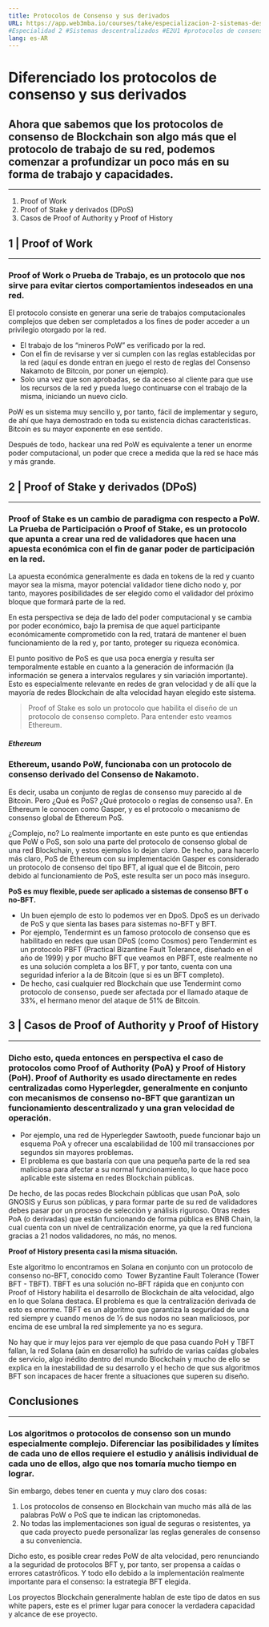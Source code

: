 ```yaml
---
title: Protocolos de Consenso y sus derivados
URL: https://app.web3mba.io/courses/take/especializacion-2-sistemas-descentralizados/texts/41285390-1-3-protocolos-de-consenso-y-sus-derivados
#Especialidad 2 #Sistemas descentralizados #E2U1 #protocolos de consenso #
lang: es-AR
---
```

# Diferenciado los protocolos de consenso y sus derivados

## Ahora que sabemos que los protocolos de consenso de Blockchain son algo más que el protocolo de trabajo de su red, podemos comenzar a profundizar un poco más en su forma de trabajo y capacidades.

---

1. Proof of Work
2. Proof of Stake y derivados (DPoS)
3. Casos de Proof of Authority y Proof of History

  

## 1 | Proof of Work

---

### Proof of Work o Prueba de Trabajo, es un protocolo que nos sirve para evitar ciertos comportamientos indeseados en una red.

El protocolo consiste en generar una serie de trabajos computacionales complejos que deben ser completados a los fines de poder acceder a un privilegio otorgado por la red. 

- El trabajo de los “mineros PoW” es verificado por la red. 
- Con el fin de revisarse y ver si cumplen con las reglas establecidas por la red (aquí es donde entran en juego el resto de reglas del Consenso Nakamoto de Bitcoin, por poner un ejemplo). 
- Solo una vez que son aprobadas, se da acceso al cliente para que use los recursos de la red y pueda luego continuarse con el trabajo de la misma, iniciando un nuevo ciclo. 

PoW es un sistema muy sencillo y, por tanto, fácil de implementar y seguro, de ahí que haya demostrado en toda su existencia dichas características. Bitcoin es su mayor exponente en ese sentido. 

Después de todo, hackear una red PoW es equivalente a tener un enorme poder computacional, un poder que crece a medida que la red se hace más y más grande. 

  

## 2 | Proof of Stake y derivados (DPoS)

---

### Proof of Stake es un cambio de paradigma con respecto a PoW. La Prueba de Participación o Proof of Stake, es un protocolo que apunta a crear una red de validadores que hacen una apuesta económica con el fin de ganar poder de participación en la red.

La apuesta económica generalmente es dada en tokens de la red y cuanto mayor sea la misma, mayor potencial validador tiene dicho nodo y, por tanto, mayores posibilidades de ser elegido como el validador del próximo bloque que formará parte de la red. 

En esta perspectiva se deja de lado del poder computacional y se cambia por poder económico, bajo la premisa de que aquel participante económicamente comprometido con la red, tratará de mantener el buen funcionamiento de la red y, por tanto, proteger su riqueza económica. 

El punto positivo de PoS es que usa poca energía y resulta ser temporalmente estable en cuanto a la generación de información (la información se genera a intervalos regulares y sin variación importante). Esto es especialmente relevante en redes de gran velocidad y de allí que la mayoría de redes Blockchain de alta velocidad hayan elegido este sistema. 

> Proof of Stake es solo un protocolo que habilita el diseño de un protocolo de consenso completo. Para entender esto veamos Ethereum.

##### Ethereum

### Ethereum, usando PoW, funcionaba con un protocolo de consenso derivado del Consenso de Nakamoto. 

Es decir, usaba un conjunto de reglas de consenso muy parecido al de Bitcoin. Pero ¿Qué es PoS? ¿Qué protocolo o reglas de consenso usa?. En Ethereum le conocen como Gasper, y es el protocolo o mecanismo de consenso global de Ethereum PoS.

¿Complejo, no? Lo realmente importante en este punto es que entiendas que PoW o PoS, son solo una parte del protocolo de consenso global de una red Blockchain, y estos ejemplos lo dejan claro. De hecho, para hacerlo más claro, PoS de Ethereum con su implementación Gasper es considerado un protocolo de consenso del tipo BFT, al igual que el de Bitcoin, pero debido al funcionamiento de PoS, este resulta ser un poco más inseguro.

**PoS es muy flexible, puede ser aplicado a sistemas de consenso BFT o no-BFT.** 

- Un buen ejemplo de esto lo podemos ver en DpoS. DpoS es un derivado de PoS y que sienta las bases para sistemas no-BFT y BFT. 
- Por ejemplo, Tendermint es un famoso protocolo de consenso que es habilitado en redes que usan DPoS (como Cosmos) pero Tendermint es un protocolo PBFT (Practical Bizantine Fault Tolerance, diseñado en el año de 1999) y por mucho BFT que veamos en PBFT, este realmente no es una solución completa a los BFT, y por tanto, cuenta con una seguridad inferior a la de Bitcoin (que si es un BFT completo). 
- De hecho, casi cualquier red Blockchain que use Tendermint como protocolo de consenso, puede ser afectada por el llamado ataque de 33%, el hermano menor del ataque de 51% de Bitcoin.

  

## 3 | Casos de Proof of Authority y Proof of History

---

### Dicho esto, queda entonces en perspectiva el caso de protocolos como Proof of Authority (PoA) y Proof of History (PoH). Proof of Authority es usado directamente en redes centralizadas como Hyperlegder, generalmente en conjunto con mecanismos de consenso no-BFT que garantizan un funcionamiento descentralizado y una gran velocidad de operación. 

- Por ejemplo, una red de Hyperlegder Sawtooth, puede funcionar bajo un esquema PoA y ofrecer una escalabilidad de 100 mil transacciones por segundos sin mayores problemas. 
- El problema es que bastaría con que una pequeña parte de la red sea maliciosa para afectar a su normal funcionamiento, lo que hace poco aplicable este sistema en redes Blockchain públicas.

De hecho, de las pocas redes Blockchain públicas que usan PoA, solo GNOSIS y Eurus son públicas, y para formar parte de su red de validadores debes pasar por un proceso de selección y análisis riguroso. Otras redes PoA (o derivadas) que están funcionando de forma pública es BNB Chain, la cual cuenta con un nivel de centralización enorme, ya que la red funciona gracias a 21 nodos validadores, no más, no menos. 

**Proof of History presenta casi la misma situación.** 

Este algoritmo lo encontramos en Solana en conjunto con un protocolo de consenso no-BFT, conocido como  Tower Byzantine Fault Tolerance (Tower BFT - TBFT). TBFT es una solución no-BFT rápida que en conjunto con Proof of History habilita el desarrollo de Blockchain de alta velocidad, algo en lo que Solana destaca. El problema es que la centralización derivada de esto es enorme. TBFT es un algoritmo que garantiza la seguridad de una red siempre y cuando menos de ⅓ de sus nodos no sean maliciosos, por encima de ese umbral la red simplemente ya no es segura. 

No hay que ir muy lejos para ver ejemplo de que pasa cuando PoH y TBFT fallan, la red Solana (aún en desarrollo) ha sufrido de varias caídas globales de servicio, algo inédito dentro del mundo Blockchain y mucho de ello se explica en la inestabilidad de su desarrollo y el hecho de que sus algoritmos BFT son incapaces de hacer frente a situaciones que superen su diseño. 

  

  

## Conclusiones

---

### Los algoritmos o protocolos de consenso son un mundo especialmente complejo. Diferenciar las posibilidades y límites de cada uno de ellos requiere el estudio y análisis individual de cada uno de ellos, algo que nos tomaría mucho tiempo en lograr.

Sin embargo, debes tener en cuenta y muy claro dos cosas: 

1. Los protocolos de consenso en Blockchain van mucho más allá de las palabras PoW o PoS que te indican las criptomonedas. 
2. No todas las implementaciones son igual de seguras o resistentes, ya que cada proyecto puede personalizar las reglas generales de consenso a su conveniencia.

Dicho esto, es posible crear redes PoW de alta velocidad, pero renunciando a la seguridad de protocolos BFT y, por tanto, ser propensa a caídas o errores catastróficos. Y todo ello debido a la implementación realmente importante para el consenso: la estrategia BFT elegida. 

Los proyectos Blockchain generalmente hablan de este tipo de datos en sus white papers, este es el primer lugar para conocer la verdadera capacidad y alcance de ese proyecto.